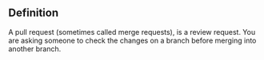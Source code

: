 ## Definition
A pull request (sometimes called merge requests), is a review request. You are asking someone to check the changes on a branch before merging into another branch.
